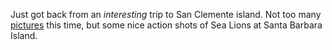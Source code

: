 Just got back from an *interesting* trip to San Clemente island. Not too many [pictures][1] this time, but some nice action shots of Sea Lions at Santa Barbara Island.

 [1]: http://greggkellogg.net/galleries/Channel%20Islands%202008-07/index.html